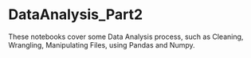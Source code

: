 # DataAnalysis_Part2
These notebooks cover some Data Analysis process, such as Cleaning, Wrangling, Manipulating Files, using Pandas and Numpy. 

